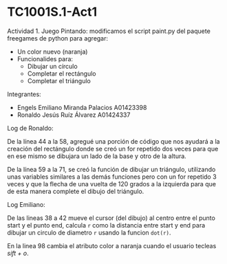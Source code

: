 # TC1001S.1-Act1
Actividad 1. Juego Pintando: modificamos el script paint.py del paquete freegames de python para agregar:
- Un color nuevo (naranja)
- Funcionalides para: 
  -  Dibujar un círculo 
  -  Completar el rectángulo
  -  Completar el triángulo 
 
 Integrantes: 
 - Engels Emiliano Miranda Palacios A01423398
 - Ronaldo Jesús Ruíz Álvarez A01424337


Log de Ronaldo:

De la línea 44 a la 58, agregué una porción de código que nos ayudará a la creación del rectángulo
donde se creó un for repetido dos veces para que en ese mismo se dibujara un lado de la base y otro 
de la altura.

De la línea 59 a la 71, se creó la función de dibujar un triángulo, utilizando unas variables similares
a las demás funciones pero con un for repetido 3 veces y que la flecha de una vuelta de 120 grados a la 
izquierda para que de esta manera complete el dibujo del triángulo.

Log Emiliano:

De las lineas 38 a 42 mueve el cursor (del dibujo) al centro entre el punto start y el punto end, calcula `r` como la distancia entre start y end para dibujar un circulo de diametro `r` usando la funcion `dot(r)`.

En la linea 98 cambia el atributo color a naranja cuando el usuario tecleas *sift + o*.

